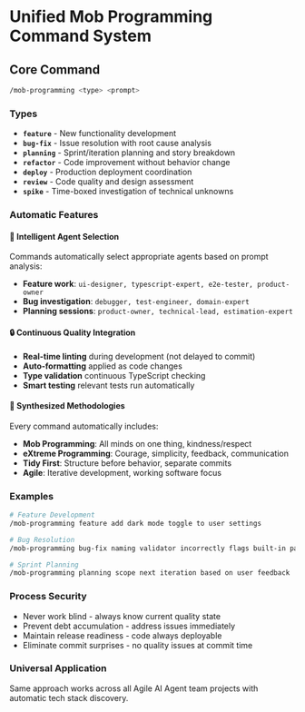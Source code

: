 # Unified Mob Programming Command System

## **Core Command**

```bash
/mob-programming <type> <prompt>
```

### **Types**
- **`feature`** - New functionality development
- **`bug-fix`** - Issue resolution with root cause analysis  
- **`planning`** - Sprint/iteration planning and story breakdown
- **`refactor`** - Code improvement without behavior change
- **`deploy`** - Production deployment coordination
- **`review`** - Code quality and design assessment
- **`spike`** - Time-boxed investigation of technical unknowns

### **Automatic Features**

#### **🤖 Intelligent Agent Selection**
Commands automatically select appropriate agents based on prompt analysis:
- **Feature work**: `ui-designer, typescript-expert, e2e-tester, product-owner`
- **Bug investigation**: `debugger, test-engineer, domain-expert`
- **Planning sessions**: `product-owner, technical-lead, estimation-expert`

#### **🔒 Continuous Quality Integration**
- **Real-time linting** during development (not delayed to commit)
- **Auto-formatting** applied as code changes
- **Type validation** continuous TypeScript checking
- **Smart testing** relevant tests run automatically

#### **🎯 Synthesized Methodologies**
Every command automatically includes:
- **Mob Programming**: All minds on one thing, kindness/respect
- **eXtreme Programming**: Courage, simplicity, feedback, communication
- **Tidy First**: Structure before behavior, separate commits
- **Agile**: Iterative development, working software focus

### **Examples**

```bash
# Feature Development
/mob-programming feature add dark mode toggle to user settings

# Bug Resolution  
/mob-programming bug-fix naming validator incorrectly flags built-in parameters

# Sprint Planning
/mob-programming planning scope next iteration based on user feedback
```

### **Process Security**
- Never work blind - always know current quality state
- Prevent debt accumulation - address issues immediately  
- Maintain release readiness - code always deployable
- Eliminate commit surprises - no quality issues at commit time

### **Universal Application**
Same approach works across all Agile AI Agent team projects with automatic tech stack discovery.